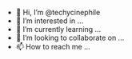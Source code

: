 - 👋 Hi, I’m @techycinephile
- 👀 I’m interested in ...
- 🌱 I’m currently learning ...
- 💞️ I’m looking to collaborate on ...
- 📫 How to reach me ...

<!---
techycinephile/techycinephile is a ✨ special ✨ repository because its `README.md` (this file) appears on your GitHub profile.
You can click the Preview link to take a look at your changes.
--->
